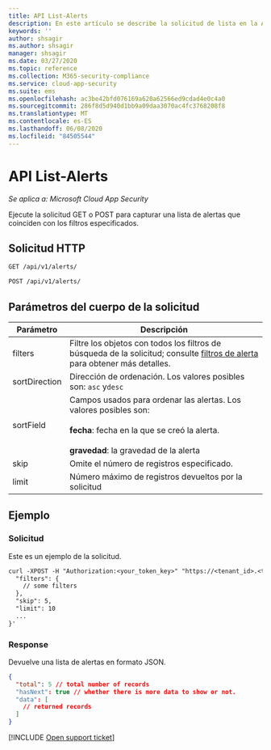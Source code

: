 ```yaml
---
title: API List-Alerts
description: En este artículo se describe la solicitud de lista en la API de alertas de Cloud App Security.
keywords: ''
author: shsagir
ms.author: shsagir
manager: shsagir
ms.date: 03/27/2020
ms.topic: reference
ms.collection: M365-security-compliance
ms.service: cloud-app-security
ms.suite: ems
ms.openlocfilehash: ac3be42bfd076169a620a62566ed9cdad4e0c4a0
ms.sourcegitcommit: 286f8d5d940d1bb9a09daa3070ac4fc3768208f8
ms.translationtype: MT
ms.contentlocale: es-ES
ms.lasthandoff: 06/08/2020
ms.locfileid: "84505544"
---
```

# <a name="list---alerts-api"></a>API List-Alerts

*Se aplica a: Microsoft Cloud App Security*

Ejecute la solicitud GET o POST para capturar una lista de alertas que coinciden con los filtros especificados.

## <a name="http-request"></a>Solicitud HTTP

```rest
GET /api/v1/alerts/
```

```rest
POST /api/v1/alerts/
```

## <a name="request-body-parameters"></a>Parámetros del cuerpo de la solicitud

| Parámetro | Descripción |
| --- | --- |
| filters | Filtre los objetos con todos los filtros de búsqueda de la solicitud; consulte [filtros de alerta](api-alerts.md#filters) para obtener más detalles. |
| sortDirection | Dirección de ordenación. Los valores posibles son: `asc` y`desc` |
| sortField | Campos usados para ordenar las alertas. Los valores posibles son:<br /><br />**fecha**: fecha en la que se creó la alerta.<br /><br />**gravedad**: la gravedad de la alerta |
| skip | Omite el número de registros especificado. |
| limit | Número máximo de registros devueltos por la solicitud |

## <a name="example"></a>Ejemplo

### <a name="request"></a>Solicitud

Este es un ejemplo de la solicitud.

```rest
curl -XPOST -H "Authorization:<your_token_key>" "https://<tenant_id>.<tenant_region>.contoso.com/api/v1/alerts/" -d '{
  "filters": {
    // some filters
  },
  "skip": 5,
  "limit": 10
  ...
}'
```

### <a name="response"></a>Response

Devuelve una lista de alertas en formato JSON.

```json
{
  "total": 5 // total number of records
  "hasNext": true // whether there is more data to show or not.
  "data": [
    // returned records
  ]
}
```

[!INCLUDE [Open support ticket](includes/support.md)]
